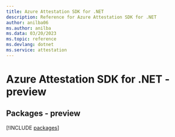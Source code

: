 ```yaml
---
title: Azure Attestation SDK for .NET
description: Reference for Azure Attestation SDK for .NET
author: anilba06
ms.author: anilba
ms.data: 03/20/2023
ms.topic: reference
ms.devlang: dotnet
ms.service: attestation
---
```

# Azure Attestation SDK for .NET - preview
## Packages - preview
[!INCLUDE [packages](attestation-index.md)]